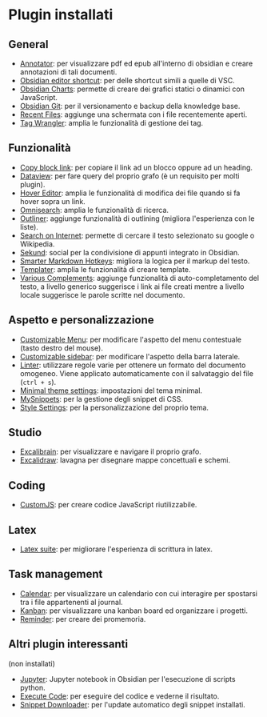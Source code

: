 # Plugin installati

## General

- [Annotator](obsidian://show-plugin?id=obsidian-annotator): per visualizzare pdf ed epub all'interno di obsidian e creare annotazioni di tali documenti.
- [Obsidian editor shortcut](obsidian://show-plugin?id=obsidian-editor-shortcuts): per delle shortcut simili a quelle di VSC.
- [Obsidian Charts](obsidian://show-plugin?id=obsidian-charts): permette di creare dei grafici statici o dinamici con JavaScript.
- [Obsidian Git](obsidian://show-plugin?id=obsidian-git): per il versionamento e backup della knowledge base.
- [Recent Files](obsidian://show-plugin?id=recent-files-obsidian): aggiunge una schermata con i file recentemente aperti.
- [Tag Wrangler](obsidian://show-plugin?id=tag-wrangler): amplia le funzionalità di gestione dei tag.

## Funzionalità

- [Copy block link](obsidian://show-plugin?id=obsidian-copy-block-link): per copiare il link ad un blocco oppure ad un heading.
- [Dataview](obsidian://show-plugin?id=dataview): per fare query del proprio grafo (è un requisito per molti plugin).
- [Hover Editor](obsidian://show-plugin?id=obsidian-hover-editor): amplia le funzionalità di modifica dei file quando si fa hover sopra un link.
- [Omnisearch](obsidian://show-plugin?id=omnisearch): amplia le funzionalità di ricerca.
- [Outliner](obsidian://show-plugin?id=obsidian-outliner): aggiunge funzionalità di outlining (migliora l'esperienza con le liste).
- [Search on Internet](obsidian://show-plugin?id=search-on-internet): permette di cercare il testo selezionato su google o Wikipedia.
- [Sekund](obsidian://show-plugin?id=sekund): social per la condivisione di appunti integrato in Obsidian.
- [Smarter Markdown Hotkeys](obsidian://show-plugin?id=obsidian-smarter-md-hotkeys): migliora la logica per il markup del testo.
- [Templater](obsidian://show-plugin?id=templater-obsidian): amplia le funzionalità di creare template.
- [Various Complements](obsidian://show-plugin?id=various-complements): aggiunge funzionalità di auto-completamento del testo, a livello generico suggerisce i link ai file creati mentre a livello locale suggerisce le parole scritte nel documento.

## Aspetto e personalizzazione

- [Customizable Menu](obsidian://show-plugin?id=customizable-menu): per modificare l'aspetto del menu contestuale (tasto destro del mouse).
- [Customizable sidebar](obsidian://show-plugin?id=customizable-sidebar): per modificare l'aspetto della barra laterale.
- [Linter](obsidian://show-plugin?id=obsidian-linter): utilizzare regole varie per ottenere un formato del documento omogeneo. Viene applicato automaticamente con il salvataggio del file (`ctrl + s`).
- [Minimal theme settings](obsidian://show-plugin?id=obsidian-minimal-settings): impostazioni del tema minimal.
- [MySnippets](obsidian://show-plugin?id=mysnippets-plugin): per la gestione degli snippet di CSS.
- [Style Settings](obsidian://show-plugin?id=obsidian-style-settings): per la personalizzazione del proprio tema.

## Studio

- [Excalibrain](obsidian://show-plugin?id=excalibrain): per visualizzare e navigare il proprio grafo.
- [Excalidraw](obsidian://show-plugin?id=obsidian-excalidraw-plugin): lavagna per disegnare mappe concettuali e schemi.

## Coding

- [CustomJS](obsidian://show-plugin?id=customjs): per creare codice JavaScript riutilizzabile.


## Latex

- [Latex suite](obsidian://show-plugin?id=obsidian-latex-suite): per migliorare l'esperienza di scrittura in latex.

## Task management

- [Calendar](obsidian://show-plugin?id=calendar): per visualizzare un calendario con cui interagire per spostarsi tra i file appartenenti al journal.
- [Kanban](obsidian://show-plugin?id=obsidian-kanban): per visualizzare una kanban board ed organizzare i progetti.
- [Reminder](obsidian://show-plugin?id=obsidian-reminder-plugin): per creare dei promemoria.

## Altri plugin interessanti
(non installati)

- [Jupyter](obsidian://show-plugin?id=obsidian-jupyter): Jupyter notebook in Obsidian per l'esecuzione di scripts python.
- [Execute Code](obsidian://show-plugin?id=execute-code): per eseguire del codice e vederne il risultato.
- [Snippet Downloader](obsidian://show-plugin?id=obsidian-snippet-downloader): per l'update automatico degli snippet installati.